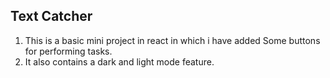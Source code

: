 
## Text Catcher

1. This is a basic mini project in react in which i have added Some buttons for performing tasks.
2. It also contains a dark and light mode feature.

